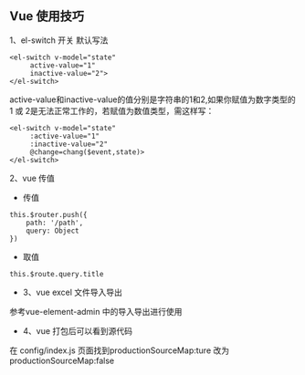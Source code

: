 ## Vue 使用技巧

1、el-switch 开关
默认写法
```
<el-switch v-model="state"
   	 active-value="1"
     inactive-value="2">
</el-switch>
```

active-value和inactive-value的值分别是字符串的1和2,如果你赋值为数字类型的 1 或 2是无法正常工作的，若赋值为数值类型，需这样写：

```
<el-switch v-model="state"
     :active-value="1"
     :inactive-value="2"
     @change=chang($event,state)>
</el-switch>
```

2、vue 传值

- 传值

```
this.$router.push({
    path: '/path',
    query: Object
})
```

- 取值

```
this.$route.query.title
```

- 3、vue excel 文件导入导出

参考vue-element-admin 中的导入导出进行使用

- 4、vue 打包后可以看到源代码

在 config/index.js 页面找到productionSourceMap:ture 改为 productionSourceMap:false
